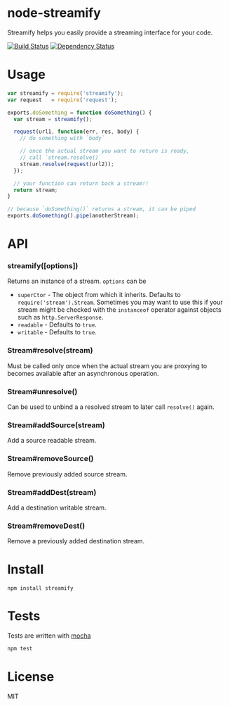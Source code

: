 # node-streamify

Streamify helps you easily provide a streaming interface for your code.

[![Build Status](https://secure.travis-ci.org/fent/node-streamify.png)](http://travis-ci.org/fent/node-streamify) [![Dependency Status](https://gemnasium.com/fent/node-streamify.svg)](https://gemnasium.com/fent/node-streamify)

# Usage

```js
var streamify = require('streamify');
var request   = require('request');

exports.doSomething = function doSomething() {
  var stream = streamify();

  request(url1, function(err, res, body) {
    // do something with `body`

    // once the actual stream you want to return is ready,
    // call `stream.resolve()`
    stream.resolve(request(url2));
  });

  // your function can return back a stream!!
  return stream;
}

// because `doSomething()` returns a stream, it can be piped
exports.doSomething().pipe(anotherStream);
```


# API
### streamify([options])

Returns an instance of a stream. `options` can be

* `superCtor` - The object from which it inherits. Defaults to `require('stream').Stream`. Sometimes you may want to use this if your stream might be checked with the `instanceof` operator against objects such as `http.ServerResponse`.
* `readable` - Defaults to `true`.
* `writable` - Defaults to `true`.

### Stream#resolve(stream)

Must be called only once when the actual stream you are proxying to becomes available after an asynchronous operation.

### Stream#unresolve()

Can be used to unbind a a resolved stream to later call `resolve()` again.

### Stream#addSource(stream)

Add a source readable stream.

### Stream#removeSource()

Remove previously added source stream.

### Stream#addDest(stream)

Add a destination writable stream.

### Stream#removeDest()

Remove a previously added destination stream.


# Install

    npm install streamify


# Tests
Tests are written with [mocha](http://visionmedia.github.com/mocha/)

```bash
npm test
```

# License
MIT

